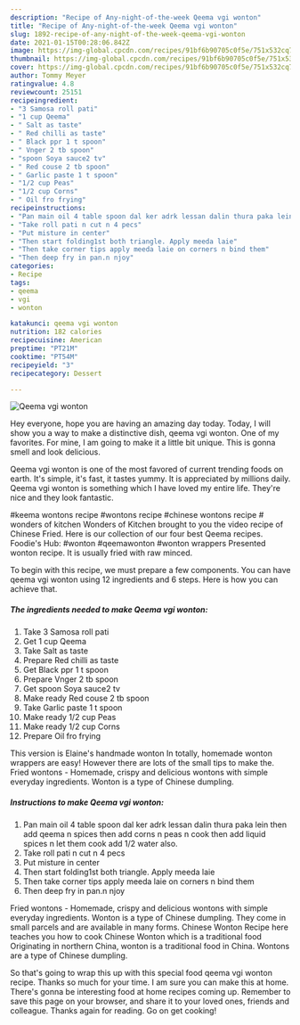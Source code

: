 ```yaml
---
description: "Recipe of Any-night-of-the-week Qeema vgi wonton"
title: "Recipe of Any-night-of-the-week Qeema vgi wonton"
slug: 1892-recipe-of-any-night-of-the-week-qeema-vgi-wonton
date: 2021-01-15T00:28:06.842Z
image: https://img-global.cpcdn.com/recipes/91bf6b90705c0f5e/751x532cq70/qeema-vgi-wonton-recipe-main-photo.jpg
thumbnail: https://img-global.cpcdn.com/recipes/91bf6b90705c0f5e/751x532cq70/qeema-vgi-wonton-recipe-main-photo.jpg
cover: https://img-global.cpcdn.com/recipes/91bf6b90705c0f5e/751x532cq70/qeema-vgi-wonton-recipe-main-photo.jpg
author: Tommy Meyer
ratingvalue: 4.8
reviewcount: 25151
recipeingredient:
- "3 Samosa roll pati"
- "1 cup Qeema"
- " Salt as taste"
- " Red chilli as taste"
- " Black ppr 1 t spoon"
- " Vnger 2 tb spoon"
- "spoon Soya sauce2 tv"
- " Red couse 2 tb spoon"
- " Garlic paste 1 t spoon"
- "1/2 cup Peas"
- "1/2 cup Corns"
- " Oil fro frying"
recipeinstructions:
- "Pan main oil 4 table spoon dal ker adrk lessan dalin thura paka lein then add qeema n spices then add corns n peas n cook then add liquid spices n let them cook add 1/2 water also."
- "Take roll pati n cut n 4 pecs"
- "Put misture in center"
- "Then start folding1st both triangle. Apply meeda laie"
- "Then take corner tips apply meeda laie on corners n bind them"
- "Then deep fry in pan.n njoy"
categories:
- Recipe
tags:
- qeema
- vgi
- wonton

katakunci: qeema vgi wonton 
nutrition: 182 calories
recipecuisine: American
preptime: "PT21M"
cooktime: "PT54M"
recipeyield: "3"
recipecategory: Dessert

---
```



![Qeema vgi wonton](https://img-global.cpcdn.com/recipes/91bf6b90705c0f5e/751x532cq70/qeema-vgi-wonton-recipe-main-photo.jpg)

Hey everyone, hope you are having an amazing day today. Today, I will show you a way to make a distinctive dish, qeema vgi wonton. One of my favorites. For mine, I am going to make it a little bit unique. This is gonna smell and look delicious.

Qeema vgi wonton is one of the most favored of current trending foods on earth. It's simple, it's fast, it tastes yummy. It is appreciated by millions daily. Qeema vgi wonton is something which I have loved my entire life. They're nice and they look fantastic.

#keema wontons recipe #wontons recipe #chinese wontons recipe # wonders of kitchen Wonders of Kitchen brought to you the video recipe of Chinese Fried. Here is our collection of our four best Qeema recipes. Foodie&#39;s Hub: #wonton #qeemawonton #wonton wrappers Presented wonton recipe. It is usually fried with raw minced.


To begin with this recipe, we must prepare a few components. You can have qeema vgi wonton using 12 ingredients and 6 steps. Here is how you can achieve that.

<!--inarticleads1-->

##### The ingredients needed to make Qeema vgi wonton:

1. Take 3 Samosa roll pati
1. Get 1 cup Qeema
1. Take  Salt as taste
1. Prepare  Red chilli as taste
1. Get  Black ppr 1 t spoon
1. Prepare  Vnger 2 tb spoon
1. Get spoon Soya sauce2 tv
1. Make ready  Red couse 2 tb spoon
1. Take  Garlic paste 1 t spoon
1. Make ready 1/2 cup Peas
1. Make ready 1/2 cup Corns
1. Prepare  Oil fro frying


This version is Elaine&#39;s handmade wonton In totally, homemade wonton wrappers are easy! However there are lots of the small tips to make the. Fried wontons - Homemade, crispy and delicious wontons with simple everyday ingredients. Wonton is a type of Chinese dumpling. 

<!--inarticleads2-->

##### Instructions to make Qeema vgi wonton:

1. Pan main oil 4 table spoon dal ker adrk lessan dalin thura paka lein then add qeema n spices then add corns n peas n cook then add liquid spices n let them cook add 1/2 water also.
1. Take roll pati n cut n 4 pecs
1. Put misture in center
1. Then start folding1st both triangle. Apply meeda laie
1. Then take corner tips apply meeda laie on corners n bind them
1. Then deep fry in pan.n njoy


Fried wontons - Homemade, crispy and delicious wontons with simple everyday ingredients. Wonton is a type of Chinese dumpling. They come in small parcels and are available in many forms. Chinese Wonton Recipe here teaches you how to cook Chinese Wonton which is a traditional food Originating in northern China, wonton is a traditional food in China. Wontons are a type of Chinese dumpling. 

So that's going to wrap this up with this special food qeema vgi wonton recipe. Thanks so much for your time. I am sure you can make this at home. There's gonna be interesting food at home recipes coming up. Remember to save this page on your browser, and share it to your loved ones, friends and colleague. Thanks again for reading. Go on get cooking!
